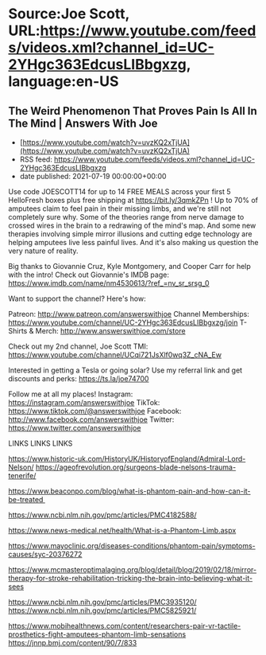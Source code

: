 # Source:Joe Scott, URL:https://www.youtube.com/feeds/videos.xml?channel_id=UC-2YHgc363EdcusLIBbgxzg, language:en-US

## The Weird Phenomenon That Proves Pain Is All In The Mind | Answers With Joe
 - [https://www.youtube.com/watch?v=uvzKQ2xTjUA](https://www.youtube.com/watch?v=uvzKQ2xTjUA)
 - RSS feed: https://www.youtube.com/feeds/videos.xml?channel_id=UC-2YHgc363EdcusLIBbgxzg
 - date published: 2021-07-19 00:00:00+00:00

Use code JOESCOTT14 for up to 14 FREE MEALS across your first 5 HelloFresh boxes plus free shipping at https://bit.ly/3qmkZPn !
Up to 70% of amputees claim to feel pain in their missing limbs, and we're still not completely sure why. Some of the theories range from nerve damage to crossed wires in the brain to a redrawing of the mind's map. And some new therapies involving simple mirror illusions and cutting edge technology are helping amputees live less painful lives. And it's also making us question the very nature of reality.

Big thanks to Giovannie Cruz, Kyle Montgomery, and Cooper Carr for help with the intro!
Check out Giovannie's IMDB page: https://www.imdb.com/name/nm4530613/?ref_=nv_sr_srsg_0


Want to support the channel? Here's how:

Patreon: http://www.patreon.com/answerswithjoe
Channel Memberships: https://www.youtube.com/channel/UC-2YHgc363EdcusLIBbgxzg/join
T-Shirts & Merch: http://www.answerswithjoe.com/store

Check out my 2nd channel, Joe Scott TMI:
https://www.youtube.com/channel/UCqi721JsXlf0wq3Z_cNA_Ew

Interested in getting a Tesla or going solar? Use my referral link and get discounts and perks:
https://ts.la/joe74700

Follow me at all my places!
Instagram: https://instagram.com/answerswithjoe
TikTok: https://www.tiktok.com/@answerswithjoe
Facebook: http://www.facebook.com/answerswithjoe
Twitter: https://www.twitter.com/answerswithjoe

LINKS LINKS LINKS

https://www.historic-uk.com/HistoryUK/HistoryofEngland/Admiral-Lord-Nelson/
https://ageofrevolution.org/surgeons-blade-nelsons-trauma-tenerife/

https://www.beaconpo.com/blog/what-is-phantom-pain-and-how-can-it-be-treated 

https://www.ncbi.nlm.nih.gov/pmc/articles/PMC4182588/

https://www.news-medical.net/health/What-is-a-Phantom-Limb.aspx

https://www.mayoclinic.org/diseases-conditions/phantom-pain/symptoms-causes/syc-20376272

https://www.mcmasteroptimalaging.org/blog/detail/blog/2019/02/18/mirror-therapy-for-stroke-rehabilitation-tricking-the-brain-into-believing-what-it-sees

https://www.ncbi.nlm.nih.gov/pmc/articles/PMC3935120/
https://www.ncbi.nlm.nih.gov/pmc/articles/PMC5825921/

https://www.mobihealthnews.com/content/researchers-pair-vr-tactile-prosthetics-fight-amputees-phantom-limb-sensations
https://jnnp.bmj.com/content/90/7/833

